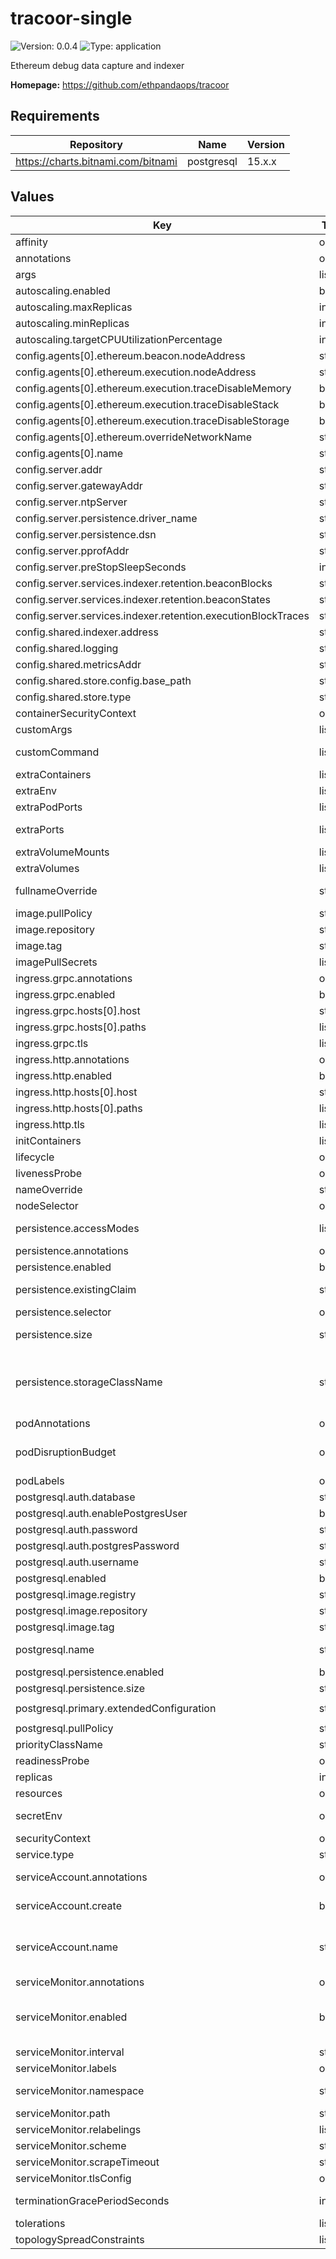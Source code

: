
# tracoor-single

![Version: 0.0.4](https://img.shields.io/badge/Version-0.0.4-informational?style=flat-square) ![Type: application](https://img.shields.io/badge/Type-application-informational?style=flat-square)

Ethereum debug data capture and indexer

**Homepage:** <https://github.com/ethpandaops/tracoor>

## Requirements

| Repository | Name | Version |
|------------|------|---------|
| https://charts.bitnami.com/bitnami | postgresql | 15.x.x |

## Values

| Key | Type | Default | Description |
|-----|------|---------|-------------|
| affinity | object | `{}` | Affinity configuration for pods |
| annotations | object | `{}` | Annotations for the Deployment |
| args | list | `[]` | Command arguments |
| autoscaling.enabled | bool | `false` | Autoscaling configuration |
| autoscaling.maxReplicas | int | `3` | Maximum number of replicas |
| autoscaling.minReplicas | int | `2` | Minimum number of replicas |
| autoscaling.targetCPUUtilizationPercentage | int | `85` | Target CPU utilization percentage |
| config.agents[0].ethereum.beacon.nodeAddress | string | `"http://localhost:5052"` |  |
| config.agents[0].ethereum.execution.nodeAddress | string | `"http://localhost:8545"` |  |
| config.agents[0].ethereum.execution.traceDisableMemory | bool | `true` |  |
| config.agents[0].ethereum.execution.traceDisableStack | bool | `true` |  |
| config.agents[0].ethereum.execution.traceDisableStorage | bool | `true` |  |
| config.agents[0].ethereum.overrideNetworkName | string | `"mainnet"` |  |
| config.agents[0].name | string | `"instance-1"` |  |
| config.server.addr | string | `":8081"` |  |
| config.server.gatewayAddr | string | `":8080"` |  |
| config.server.ntpServer | string | `"time.google.com"` |  |
| config.server.persistence.driver_name | string | `"sqlite"` |  |
| config.server.persistence.dsn | string | `"file:/data/tracoor.db"` |  |
| config.server.pprofAddr | string | `":6060"` |  |
| config.server.preStopSleepSeconds | int | `1` |  |
| config.server.services.indexer.retention.beaconBlocks | string | `"30m"` |  |
| config.server.services.indexer.retention.beaconStates | string | `"30m"` |  |
| config.server.services.indexer.retention.executionBlockTraces | string | `"30m"` |  |
| config.shared.indexer.address | string | `"localhost:8081"` |  |
| config.shared.logging | string | `"debug"` |  |
| config.shared.metricsAddr | string | `":9091"` |  |
| config.shared.store.config.base_path | string | `"/data/store"` |  |
| config.shared.store.type | string | `"fs"` |  |
| containerSecurityContext | object | See `values.yaml` | The security context for containers |
| customArgs | list | `[]` | Custom args for the tracoor container |
| customCommand | list | `[]` | Command replacement for the tracoor container |
| extraContainers | list | `[]` | Additional containers |
| extraEnv | list | `[]` | Additional env variables |
| extraPodPorts | list | `[]` | Extra Pod ports |
| extraPorts | list | `[]` | Additional ports. Useful when using extraContainers |
| extraVolumeMounts | list | `[]` | Additional volume mounts |
| extraVolumes | list | `[]` | Additional volumes |
| fullnameOverride | string | `""` | Overrides the chart's computed fullname |
| image.pullPolicy | string | `"IfNotPresent"` | tracoor container pull policy |
| image.repository | string | `"ethpandaops/tracoor"` | tracoor container image repository |
| image.tag | string | `"latest"` | tracoor container image tag |
| imagePullSecrets | list | `[]` | Image pull secrets for Docker images |
| ingress.grpc.annotations | object | `{}` | Annotations for Ingress |
| ingress.grpc.enabled | bool | `false` | Ingress resource for GRPC |
| ingress.grpc.hosts[0].host | string | `"chart-example.local"` |  |
| ingress.grpc.hosts[0].paths | list | `[]` |  |
| ingress.grpc.tls | list | `[]` | Ingress TLS |
| ingress.http.annotations | object | `{}` | Annotations for Ingress |
| ingress.http.enabled | bool | `false` | Ingress resource for the HTTP API |
| ingress.http.hosts[0].host | string | `"chart-example.local"` |  |
| ingress.http.hosts[0].paths | list | `[]` |  |
| ingress.http.tls | list | `[]` | Ingress TLS |
| initContainers | list | `[]` | Additional init containers |
| lifecycle | object | See `values.yaml` | Lifecycle hooks |
| livenessProbe | object | See `values.yaml` | Liveness probe |
| nameOverride | string | `""` | Overrides the chart's name |
| nodeSelector | object | `{}` | Node selector for pods |
| persistence.accessModes | list | `["ReadWriteOnce"]` | Access mode for the volume claim template |
| persistence.annotations | object | `{}` | Annotations for volume claim template |
| persistence.enabled | bool | `false` | Uses an EmptyDir when not enabled |
| persistence.existingClaim | string | `nil` | Use an existing PVC when persistence.enabled |
| persistence.selector | object | `{}` | Selector for volume claim template |
| persistence.size | string | `"20Gi"` | Requested size for volume claim template |
| persistence.storageClassName | string | `nil` | Use a specific storage class E.g 'local-path' for local storage to achieve best performance Read more (https://github.com/rancher/local-path-provisioner) |
| podAnnotations | object | `{}` | Pod annotations |
| podDisruptionBudget | object | `{}` | Define the PodDisruptionBudget spec If not set then a PodDisruptionBudget will not be created |
| podLabels | object | `{}` | Pod labels |
| postgresql.auth.database | string | `"tracoor"` |  |
| postgresql.auth.enablePostgresUser | bool | `true` |  |
| postgresql.auth.password | string | `"postgres"` |  |
| postgresql.auth.postgresPassword | string | `"postgres"` |  |
| postgresql.auth.username | string | `"postgres"` |  |
| postgresql.enabled | bool | `true` |  |
| postgresql.image.registry | string | `"docker.io"` |  |
| postgresql.image.repository | string | `"bitnami/postgresql"` |  |
| postgresql.image.tag | string | `"16.4.0-debian-12-r2"` |  |
| postgresql.name | string | `"{{ .Release.Name }}-postgresql"` | If enabled a postgres chart will be deployed as a dependency |
| postgresql.persistence.enabled | bool | `true` |  |
| postgresql.persistence.size | string | `"8Gi"` |  |
| postgresql.primary.extendedConfiguration | string | `"max_connections = 1024\n"` |  |
| postgresql.pullPolicy | string | `"IfNotPresent"` |  |
| priorityClassName | string | `nil` | Pod priority class |
| readinessProbe | object | See `values.yaml` | Readiness probe |
| replicas | int | `1` | Number of replicas |
| resources | object | `{}` | Resource requests and limits |
| secretEnv | object | `{}` | Secret env variables injected via a created secret |
| securityContext | object | See `values.yaml` | The security context for pods |
| service.type | string | `"ClusterIP"` | Service type |
| serviceAccount.annotations | object | `{}` | Annotations to add to the service account |
| serviceAccount.create | bool | `false` | Specifies whether a service account should be created |
| serviceAccount.name | string | `""` | The name of the service account to use. If not set and create is true, a name is generated using the fullname template |
| serviceMonitor.annotations | object | `{}` | Additional ServiceMonitor annotations |
| serviceMonitor.enabled | bool | `false` | If true, a ServiceMonitor CRD is created for a prometheus operator https://github.com/coreos/prometheus-operator |
| serviceMonitor.interval | string | `"15s"` | ServiceMonitor scrape interval |
| serviceMonitor.labels | object | `{}` | Additional ServiceMonitor labels |
| serviceMonitor.namespace | string | `nil` | Alternative namespace for ServiceMonitor |
| serviceMonitor.path | string | `"/metrics"` | Path to scrape |
| serviceMonitor.relabelings | list | `[]` | ServiceMonitor relabelings |
| serviceMonitor.scheme | string | `"http"` | ServiceMonitor scheme |
| serviceMonitor.scrapeTimeout | string | `"30s"` | ServiceMonitor scrape timeout |
| serviceMonitor.tlsConfig | object | `{}` | ServiceMonitor TLS configuration |
| terminationGracePeriodSeconds | int | `90` | How long to wait until the pod is forcefully terminated |
| tolerations | list | `[]` | Tolerations for pods |
| topologySpreadConstraints | list | `[]` | Topology Spread Constraints for pods |
